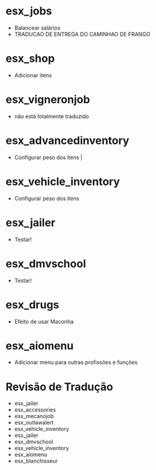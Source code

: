 # esx_jobs
- Balancear salários
- TRADUCAO DE ENTREGA DO CAMINHAO DE FRANGO

# esx_shop
- Adicionar itens

# esx_vigneronjob
- não está totalmente traduzido

# esx_advancedinventory
- Configurar peso dos itens
|
# esx_vehicle_inventory
- Configurar peso dos itens

# esx_jailer
- Testar!

# esx_dmvschool
- Testar!

# esx_drugs
- Efeito de usar Maconha

# esx_aiomenu
- Adicionar menu para outras profissões e funções

# Revisão de Tradução
- esx_jailer
- esx_accessories
- esx_mecanojob
- esx_outlawalert
- esx_vehicle_inventory
- esx_jailer
- esx_dmvschool
- esx_vehicle_inventory
- esx_aiomenu
- esx_blanchisseur